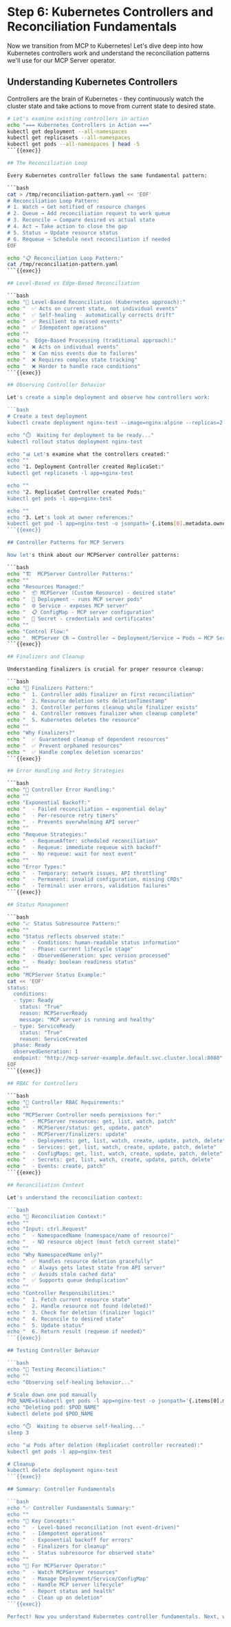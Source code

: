 # Step 6: Kubernetes Controllers and Reconciliation Fundamentals

Now we transition from MCP to Kubernetes! Let's dive deep into how Kubernetes controllers work and understand the reconciliation patterns we'll use for our MCP Server operator.

## Understanding Kubernetes Controllers

Controllers are the brain of Kubernetes - they continuously watch the cluster state and take actions to move from current state to desired state.

```bash
# Let's examine existing controllers in action
echo "=== Kubernetes Controllers in Action ==="
kubectl get deployment --all-namespaces
kubectl get replicasets --all-namespaces
kubectl get pods --all-namespaces | head -5
```{{exec}}

## The Reconciliation Loop

Every Kubernetes controller follows the same fundamental pattern:

```bash
cat > /tmp/reconciliation-pattern.yaml << 'EOF'
# Reconciliation Loop Pattern:
# 1. Watch → Get notified of resource changes
# 2. Queue → Add reconciliation request to work queue  
# 3. Reconcile → Compare desired vs actual state
# 4. Act → Take action to close the gap
# 5. Status → Update resource status
# 6. Requeue → Schedule next reconciliation if needed
EOF

echo "📋 Reconciliation Loop Pattern:"
cat /tmp/reconciliation-pattern.yaml
```{{exec}}

## Level-Based vs Edge-Based Reconciliation

```bash
echo "🎯 Level-Based Reconciliation (Kubernetes approach):"
echo "  ✅ Acts on current state, not individual events"
echo "  ✅ Self-healing - automatically corrects drift"
echo "  ✅ Resilient to missed events"
echo "  ✅ Idempotent operations"
echo ""
echo "⚠️  Edge-Based Processing (traditional approach):"
echo "  ❌ Acts on individual events"
echo "  ❌ Can miss events due to failures"
echo "  ❌ Requires complex state tracking"
echo "  ❌ Harder to handle race conditions"
```{{exec}}

## Observing Controller Behavior

Let's create a simple deployment and observe how controllers work:

```bash
# Create a test deployment
kubectl create deployment nginx-test --image=nginx:alpine --replicas=2

echo "⏱️  Waiting for deployment to be ready..."
kubectl rollout status deployment nginx-test

echo "📊 Let's examine what the controllers created:"
echo ""
echo "1. Deployment Controller created ReplicaSet:"
kubectl get replicasets -l app=nginx-test

echo ""
echo "2. ReplicaSet Controller created Pods:"
kubectl get pods -l app=nginx-test

echo ""
echo "3. Let's look at owner references:"
kubectl get pod -l app=nginx-test -o jsonpath='{.items[0].metadata.ownerReferences}' | jq '.'
```{{exec}}

## Controller Patterns for MCP Servers

Now let's think about our MCPServer controller patterns:

```bash
echo "🏗️  MCPServer Controller Patterns:"
echo ""
echo "Resources Managed:"
echo "  📦 MCPServer (Custom Resource) - desired state"
echo "  🚀 Deployment - runs MCP server pods"  
echo "  🌐 Service - exposes MCP server"
echo "  📋 ConfigMap - MCP server configuration"
echo "  🔐 Secret - credentials and certificates"
echo ""
echo "Control Flow:"
echo "  MCPServer CR → Controller → Deployment/Service → Pods → MCP Server"
```{{exec}}

## Finalizers and Cleanup

Understanding finalizers is crucial for proper resource cleanup:

```bash
echo "🧹 Finalizers Pattern:"
echo "  1. Controller adds finalizer on first reconciliation"
echo "  2. Resource deletion sets deletionTimestamp"  
echo "  3. Controller performs cleanup while finalizer exists"
echo "  4. Controller removes finalizer when cleanup complete"
echo "  5. Kubernetes deletes the resource"
echo ""
echo "Why Finalizers?"
echo "  ✅ Guaranteed cleanup of dependent resources"
echo "  ✅ Prevent orphaned resources"
echo "  ✅ Handle complex deletion scenarios"
```{{exec}}

## Error Handling and Retry Strategies

```bash
echo "🔄 Controller Error Handling:"
echo ""
echo "Exponential Backoff:"
echo "  - Failed reconciliation → exponential delay"
echo "  - Per-resource retry timers"
echo "  - Prevents overwhelming API server"
echo ""
echo "Requeue Strategies:"
echo "  - RequeueAfter: scheduled reconciliation"
echo "  - Requeue: immediate requeue with backoff"
echo "  - No requeue: wait for next event"
echo ""
echo "Error Types:"
echo "  - Temporary: network issues, API throttling"
echo "  - Permanent: invalid configuration, missing CRDs"
echo "  - Terminal: user errors, validation failures"
```{{exec}}

## Status Management

```bash
echo "📈 Status Subresource Pattern:"
echo ""
echo "Status reflects observed state:"
echo "  - Conditions: human-readable status information"
echo "  - Phase: current lifecycle stage"  
echo "  - ObservedGeneration: spec version processed"
echo "  - Ready: boolean readiness status"
echo ""
echo "MCPServer Status Example:"
cat << 'EOF'
status:
  conditions:
  - type: Ready
    status: "True"
    reason: MCPServerReady
    message: "MCP server is running and healthy"
  - type: ServiceReady
    status: "True"
    reason: ServiceCreated
  phase: Ready
  observedGeneration: 1
  endpoint: "http://mcp-server-example.default.svc.cluster.local:8080"
EOF
```{{exec}}

## RBAC for Controllers

```bash
echo "🔐 Controller RBAC Requirements:"
echo ""
echo "MCPServer Controller needs permissions for:"
echo "  - MCPServer resources: get, list, watch, patch"
echo "  - MCPServer/status: get, update, patch"  
echo "  - MCPServer/finalizers: update"
echo "  - Deployments: get, list, watch, create, update, patch, delete"
echo "  - Services: get, list, watch, create, update, patch, delete"
echo "  - ConfigMaps: get, list, watch, create, update, patch, delete"
echo "  - Secrets: get, list, watch, create, update, patch, delete"
echo "  - Events: create, patch"
```{{exec}}

## Reconciliation Context

Let's understand the reconciliation context:

```bash
echo "🎯 Reconciliation Context:"
echo ""
echo "Input: ctrl.Request"
echo "  - NamespacedName (namespace/name of resource)"
echo "  - NO resource object (must fetch current state)"
echo ""
echo "Why NamespacedName only?"
echo "  ✅ Handles resource deletion gracefully"
echo "  ✅ Always gets latest state from API server"
echo "  ✅ Avoids stale cached data"
echo "  ✅ Supports queue deduplication"
echo ""
echo "Controller Responsibilities:"
echo "  1. Fetch current resource state"
echo "  2. Handle resource not found (deleted)"
echo "  3. Check for deletion (finalizer logic)"
echo "  4. Reconcile to desired state"
echo "  5. Update status"
echo "  6. Return result (requeue if needed)"
```{{exec}}

## Testing Controller Behavior

```bash
echo "🧪 Testing Reconciliation:"
echo ""
echo "Observing self-healing behavior..."

# Scale down one pod manually
POD_NAME=$(kubectl get pods -l app=nginx-test -o jsonpath='{.items[0].metadata.name}')
echo "Deleting pod: $POD_NAME"
kubectl delete pod $POD_NAME

echo "⏱️  Waiting to observe self-healing..."
sleep 3

echo "📊 Pods after deletion (ReplicaSet controller recreated):"
kubectl get pods -l app=nginx-test

# Cleanup
kubectl delete deployment nginx-test
```{{exec}}

## Summary: Controller Fundamentals

```bash
echo "✅ Controller Fundamentals Summary:"
echo ""
echo "🔄 Key Concepts:"
echo "  - Level-based reconciliation (not event-driven)"
echo "  - Idempotent operations"
echo "  - Exponential backoff for errors"
echo "  - Finalizers for cleanup"
echo "  - Status subresource for observed state"
echo ""
echo "🎯 For MCPServer Operator:"
echo "  - Watch MCPServer resources"
echo "  - Manage Deployment/Service/ConfigMap"
echo "  - Handle MCP server lifecycle"
echo "  - Report status and health"
echo "  - Clean up on deletion"
```{{exec}}

Perfect! Now you understand Kubernetes controller fundamentals. Next, we'll define our MCPServer custom resource!